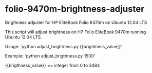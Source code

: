 folio-9470m-brightness-adjuster
===============================

Brigthness adjuster for HP EliteBook Folio 9470m on Ubuntu 12.04 LTS

This script will adjust brightness on HP Folio EliteBook 9470m
running Ubuntu 12.04 LTS.

Usage: 'python adjust_brightness.py {{brightness_value}}'

Example: 'python adjust_brigthness.py 1500'

{{brigthness_value}} == integer from 0 to 3484
